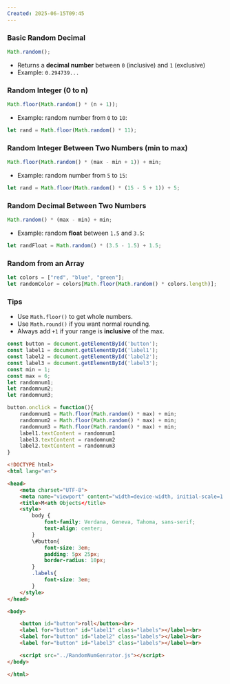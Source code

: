```yaml
---
Created: 2025-06-15T09:45
---
```

### **Basic Random Decimal**

```JavaScript
Math.random();
```

- Returns a **decimal number** between `0` (inclusive) and `1` (exclusive)
- Example: `0.294739...`

  

### **Random Integer (0 to n)**

```JavaScript
Math.floor(Math.random() * (n + 1));
```

- Example: random number from `0` to `10`:

```JavaScript
let rand = Math.floor(Math.random() * 11);
```

  

### **Random Integer Between Two Numbers (min to max)**

```JavaScript
Math.floor(Math.random() * (max - min + 1)) + min;
```

- Example: random number from `5` to `15`:

```JavaScript
let rand = Math.floor(Math.random() * (15 - 5 + 1)) + 5;
```

  

### **Random Decimal Between Two Numbers**

```JavaScript
Math.random() * (max - min) + min;
```

- Example: random **float** between `1.5` and `3.5`:

```JavaScript
let randFloat = Math.random() * (3.5 - 1.5) + 1.5;
```

  

### **Random from an Array**

```JavaScript
let colors = ["red", "blue", "green"];
let randomColor = colors[Math.floor(Math.random() * colors.length)];
```

  

### Tips

- Use `Math.floor()` to get whole numbers.
- Use `Math.round()` if you want normal rounding.
- Always add `+1` if your range is **inclusive** of the max.

  

  

```JavaScript
const button = document.getElementById('button');
const label1 = document.getElementById('label1');
const label2 = document.getElementById('label2');
const label3 = document.getElementById('label3');
const min = 1;
const max = 6;
let randomnum1;
let randomnum2;
let randomnum3;

button.onclick = function(){
    randomnum1 = Math.floor(Math.random() * max) + min;
    randomnum2 = Math.floor(Math.random() * max) + min;
    randomnum3 = Math.floor(Math.random() * max) + min;
    label1.textContent = randomnum1
    label3.textContent = randomnum2
    label2.textContent = randomnum3
}
```

```HTML
<!DOCTYPE html>
<html lang="en">

<head>
    <meta charset="UTF-8">
    <meta name="viewport" content="width=device-width, initial-scale=1.0">
    <title>M<ath Objects</title>
    <style>
        body {
            font-family: Verdana, Geneva, Tahoma, sans-serif;
            text-align: center;
        }
        \#button{
            font-size: 3em;
            padding: 5px 25px;
            border-radius: 10px;
        }
        .labels{
            font-size: 3em;
        }
    </style>
</head>

<body>

    <button id="button">roll</button><br>
    <label for="button" id="label1" class="labels"></label><br>
    <label for="button" id="label2" class="labels"></label><br>
    <label for="button" id="label3" class="labels"></label><br>

    <script src="../RandomNumGenrator.js"></script>
</body>

</html>
```